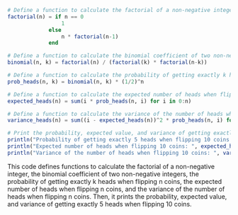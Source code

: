 ```julia
# Define a function to calculate the factorial of a non-negative integer
factorial(n) = if n == 0
                 1
             else
                 n * factorial(n-1)
             end

# Define a function to calculate the binomial coefficient of two non-negative integers
binomial(n, k) = factorial(n) / (factorial(k) * factorial(n-k))

# Define a function to calculate the probability of getting exactly k heads when flipping n coins
prob_heads(n, k) = binomial(n, k) * (1/2)^n

# Define a function to calculate the expected number of heads when flipping n coins
expected_heads(n) = sum(i * prob_heads(n, i) for i in 0:n)

# Define a function to calculate the variance of the number of heads when flipping n coins
variance_heads(n) = sum((i - expected_heads(n))^2 * prob_heads(n, i) for i in 0:n)

# Print the probability, expected value, and variance of getting exactly 5 heads when flipping 10 coins
println("Probability of getting exactly 5 heads when flipping 10 coins: ", prob_heads(10, 5))
println("Expected number of heads when flipping 10 coins: ", expected_heads(10))
println("Variance of the number of heads when flipping 10 coins: ", variance_heads(10))
```

This code defines functions to calculate the factorial of a non-negative integer, the binomial coefficient of two non-negative integers, the probability of getting exactly k heads when flipping n coins, the expected number of heads when flipping n coins, and the variance of the number of heads when flipping n coins. Then, it prints the probability, expected value, and variance of getting exactly 5 heads when flipping 10 coins.